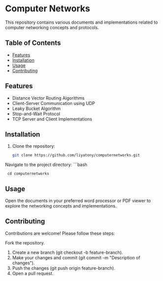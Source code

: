 # Computer Networks

This repository contains various documents and implementations related to computer networking concepts and protocols.

## Table of Contents
- [Features](#features)
- [Installation](#installation)
- [Usage](#usage)
- [Contributing](#contributing)


## Features
- Distance Vector Routing Algorithms
- Client-Server Communication using UDP
- Leaky Bucket Algorithm
- Stop-and-Wait Protocol
- TCP Server and Client Implementations


## Installation
1. Clone the repository:
   ```bash
   git clone https://github.com/liyatony/computernetworks.git
Navigate to the project directory:
    ```bash
    
     cd computernetworks
## Usage
Open the documents in your preferred word processor or PDF viewer to explore the networking concepts and implementations.

## Contributing
Contributions are welcome! Please follow these steps:

Fork the repository.
1. Create a new branch (git checkout -b feature-branch).
2. Make your changes and commit (git commit -m "Description of changes").
3. Push the changes (git push origin feature-branch).
4. Open a pull request.
